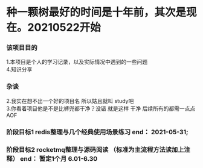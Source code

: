 # 种一颗树最好的时间是十年前，其次是现在。20210522开始

### 该项目目的
1.本项目是个人的学习记录，以及实际情况中遇到的一些问题 </br>
4.知识分享

### 杂谈
2.我实在想不出一个好的项目名 所以姑且就叫 study吧 </br>
3.你看着项目他是不是比裤兜都干净？没错 就是这样 干净 后续所有的都需一点点 AOF </br>

### 阶段目标1 redis整理与几个经典使用场景练习  end： 2021-05-31;

### 阶段目标2 rocketmq整理与源码阅读 （标准为主流程方法读加上注释） end： 暂定1个月 6.01-6.30


